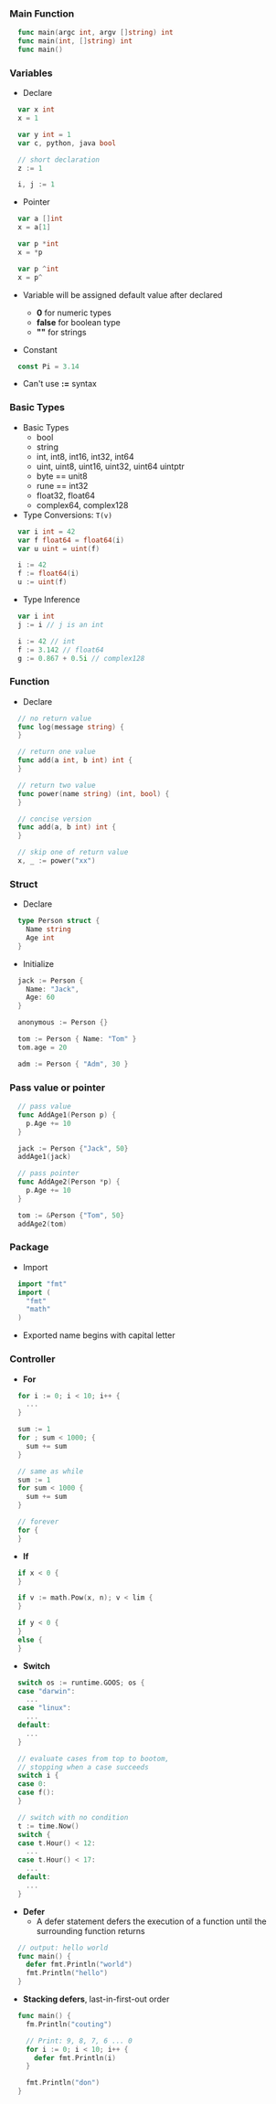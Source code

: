 ### Main Function

```go
  func main(argc int, argv []string) int
  func main(int, []string) int
  func main()
```

### Variables

* Declare
```go
  var x int
  x = 1

  var y int = 1
  var c, python, java bool

  // short declaration
  z := 1

  i, j := 1
```

* Pointer
```go
  var a []int
  x = a[1]

  var p *int
  x = *p

  var p ^int
  x = p^
```

* Variable will be assigned default value after declared
  * **0** for numeric types
  * **false** for boolean type
  * **""** for strings

* Constant
```go
  const Pi = 3.14
```
  * Can't use **:=** syntax

### Basic Types

* Basic Types
  * bool
  * string
  * int, int8, int16, int32, int64
  * uint, uint8, uint16, uint32, uint64 uintptr
  * byte == unit8
  * rune == int32
  * float32, float64
  * complex64, complex128
* Type Conversions: ```T(v)```
```go
  var i int = 42
  var f float64 = float64(i)
  var u uint = uint(f)

  i := 42
  f := float64(i)
  u := uint(f)
```
* Type Inference
```go
  var i int
  j := i // j is an int

  i := 42 // int
  f := 3.142 // float64
  g := 0.867 + 0.5i // complex128
```

### Function

* Declare
```go
  // no return value
  func log(message string) {
  }

  // return one value
  func add(a int, b int) int {
  }

  // return two value
  func power(name string) (int, bool) {
  }

  // concise version
  func add(a, b int) int {
  }

  // skip one of return value
  x, _ := power("xx")
```

### Struct

* Declare
```go
  type Person struct {
    Name string
    Age int
  }
```

* Initialize
```go
  jack := Person {
    Name: "Jack",
    Age: 60
  }

  anonymous := Person {}

  tom := Person { Name: "Tom" }
  tom.age = 20

  adm := Person { "Adm", 30 }
```

### Pass value or pointer
```go
  // pass value
  func AddAge1(Person p) {
    p.Age += 10
  }

  jack := Person {"Jack", 50}
  addAge1(jack)

  // pass pointer
  func AddAge2(Person *p) {
    p.Age += 10
  }

  tom := &Person {"Tom", 50}
  addAge2(tom)
```

### Package
* Import
```go
  import "fmt"
  import (
    "fmt"
    "math"
  )
```
* Exported name begins with capital letter

### Controller

* **For**
```go
  for i := 0; i < 10; i++ {
    ...
  }

  sum := 1
  for ; sum < 1000; {
    sum += sum
  }

  // same as while
  sum := 1
  for sum < 1000 {
    sum += sum
  }

  // forever
  for {
  }
```

* **If**
```go
  if x < 0 {
  }

  if v := math.Pow(x, n); v < lim {
  }

  if y < 0 {
  }
  else {
  }
```

* **Switch**
```go
  switch os := runtime.GOOS; os {
  case "darwin":
    ...
  case "linux":
    ...
  default:
    ...
  }

  // evaluate cases from top to bootom,
  // stopping when a case succeeds
  switch i {
  case 0:
  case f():
  }

  // switch with no condition
  t := time.Now()
  switch {
  case t.Hour() < 12:
    ...
  case t.Hour() < 17:
    ...
  default:
    ...
  }
```

* **Defer**
  * A defer statement defers the execution of a function until the surrounding
function returns
```go
  // output: hello world
  func main() {
    defer fmt.Println("world")
    fmt.Println("hello")
  }
```
  * **Stacking defers**, last-in-first-out order
```go
  func main() {
    fm.Println("couting")

    // Print: 9, 8, 7, 6 ... 0
    for i := 0; i < 10; i++ {
      defer fmt.Println(i)
    }

    fmt.Println("don")
  }
```
